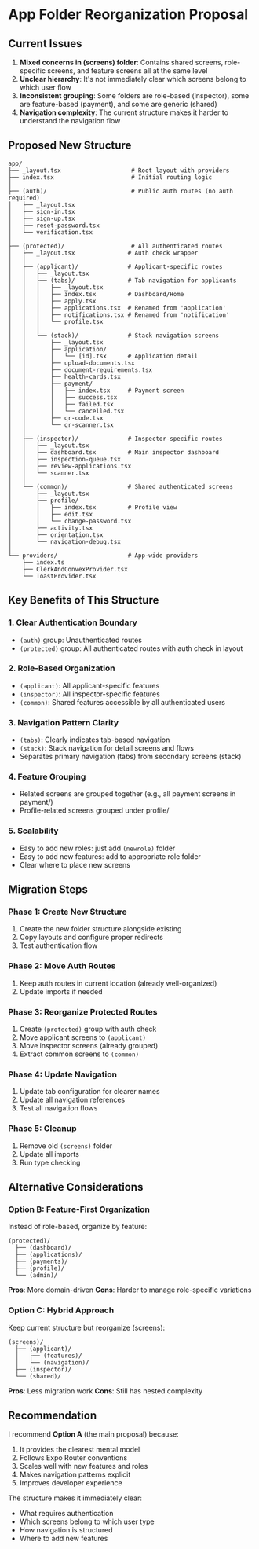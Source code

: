 # App Folder Reorganization Proposal

## Current Issues
1. **Mixed concerns in (screens) folder**: Contains shared screens, role-specific screens, and feature screens all at the same level
2. **Unclear hierarchy**: It's not immediately clear which screens belong to which user flow
3. **Inconsistent grouping**: Some folders are role-based (inspector), some are feature-based (payment), and some are generic (shared)
4. **Navigation complexity**: The current structure makes it harder to understand the navigation flow

## Proposed New Structure

```
app/
├── _layout.tsx                    # Root layout with providers
├── index.tsx                      # Initial routing logic
│
├── (auth)/                        # Public auth routes (no auth required)
│   ├── _layout.tsx               
│   ├── sign-in.tsx               
│   ├── sign-up.tsx               
│   ├── reset-password.tsx        
│   └── verification.tsx          
│
├── (protected)/                   # All authenticated routes
│   ├── _layout.tsx               # Auth check wrapper
│   │
│   ├── (applicant)/              # Applicant-specific routes
│   │   ├── _layout.tsx           
│   │   ├── (tabs)/               # Tab navigation for applicants
│   │   │   ├── _layout.tsx       
│   │   │   ├── index.tsx         # Dashboard/Home
│   │   │   ├── apply.tsx         
│   │   │   ├── applications.tsx  # Renamed from 'application'
│   │   │   ├── notifications.tsx # Renamed from 'notification'
│   │   │   └── profile.tsx       
│   │   │
│   │   └── (stack)/              # Stack navigation screens
│   │       ├── _layout.tsx       
│   │       ├── application/      
│   │       │   └── [id].tsx      # Application detail
│   │       ├── upload-documents.tsx
│   │       ├── document-requirements.tsx
│   │       ├── health-cards.tsx  
│   │       ├── payment/          
│   │       │   ├── index.tsx     # Payment screen
│   │       │   ├── success.tsx   
│   │       │   ├── failed.tsx    
│   │       │   └── cancelled.tsx 
│   │       ├── qr-code.tsx       
│   │       └── qr-scanner.tsx    
│   │
│   ├── (inspector)/              # Inspector-specific routes
│   │   ├── _layout.tsx           
│   │   ├── dashboard.tsx         # Main inspector dashboard
│   │   ├── inspection-queue.tsx  
│   │   ├── review-applications.tsx
│   │   └── scanner.tsx           
│   │
│   └── (common)/                 # Shared authenticated screens
│       ├── _layout.tsx           
│       ├── profile/              
│       │   ├── index.tsx         # Profile view
│       │   ├── edit.tsx          
│       │   └── change-password.tsx
│       ├── activity.tsx          
│       ├── orientation.tsx       
│       └── navigation-debug.tsx  
│
└── providers/                    # App-wide providers
    ├── index.ts
    ├── ClerkAndConvexProvider.tsx
    └── ToastProvider.tsx
```

## Key Benefits of This Structure

### 1. **Clear Authentication Boundary**
- `(auth)` group: Unauthenticated routes
- `(protected)` group: All authenticated routes with auth check in layout

### 2. **Role-Based Organization**
- `(applicant)`: All applicant-specific features
- `(inspector)`: All inspector-specific features  
- `(common)`: Shared features accessible by all authenticated users

### 3. **Navigation Pattern Clarity**
- `(tabs)`: Clearly indicates tab-based navigation
- `(stack)`: Stack navigation for detail screens and flows
- Separates primary navigation (tabs) from secondary screens (stack)

### 4. **Feature Grouping**
- Related screens are grouped together (e.g., all payment screens in payment/)
- Profile-related screens grouped under profile/

### 5. **Scalability**
- Easy to add new roles: just add `(newrole)` folder
- Easy to add new features: add to appropriate role folder
- Clear where to place new screens

## Migration Steps

### Phase 1: Create New Structure
1. Create the new folder structure alongside existing
2. Copy layouts and configure proper redirects
3. Test authentication flow

### Phase 2: Move Auth Routes
1. Keep auth routes in current location (already well-organized)
2. Update imports if needed

### Phase 3: Reorganize Protected Routes
1. Create `(protected)` group with auth check
2. Move applicant screens to `(applicant)`
3. Move inspector screens (already grouped)
4. Extract common screens to `(common)`

### Phase 4: Update Navigation
1. Update tab configuration for clearer names
2. Update all navigation references
3. Test all navigation flows

### Phase 5: Cleanup
1. Remove old `(screens)` folder
2. Update all imports
3. Run type checking

## Alternative Considerations

### Option B: Feature-First Organization
Instead of role-based, organize by feature:
```
(protected)/
  ├── (dashboard)/
  ├── (applications)/
  ├── (payments)/
  ├── (profile)/
  └── (admin)/
```

**Pros**: More domain-driven
**Cons**: Harder to manage role-specific variations

### Option C: Hybrid Approach
Keep current structure but reorganize (screens):
```
(screens)/
  ├── (applicant)/
  │   ├── (features)/
  │   └── (navigation)/
  ├── (inspector)/
  └── (shared)/
```

**Pros**: Less migration work
**Cons**: Still has nested complexity

## Recommendation

I recommend **Option A** (the main proposal) because:
1. It provides the clearest mental model
2. Follows Expo Router conventions
3. Scales well with new features and roles
4. Makes navigation patterns explicit
5. Improves developer experience

The structure makes it immediately clear:
- What requires authentication
- Which screens belong to which user type
- How navigation is structured
- Where to add new features
